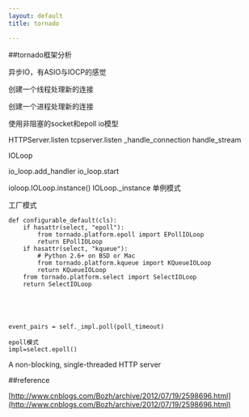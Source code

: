 ```yaml
---
layout: default
title: tornado

---
```


##tornado框架分析

异步IO，有ASIO与IOCP的感觉


创建一个线程处理新的连接

创建一个进程处理新的连接

使用非阻塞的socket和epoll io模型

HTTPServer.listen tcpserver.listen _handle_connection handle_stream


IOLoop

io_loop.add_handler io_loop.start

ioloop.IOLoop.instance() IOLoop._instance 单例模式

工厂模式

    def configurable_default(cls):
        if hasattr(select, "epoll"):
            from tornado.platform.epoll import EPollIOLoop
            return EPollIOLoop
        if hasattr(select, "kqueue"):
            # Python 2.6+ on BSD or Mac
            from tornado.platform.kqueue import KQueueIOLoop
            return KQueueIOLoop
        from tornado.platform.select import SelectIOLoop
        return SelectIOLoop





	event_pairs = self._impl.poll(poll_timeout)

	epoll模式
	impl=select.epoll()

A non-blocking, single-threaded HTTP server



##reference

[http://www.cnblogs.com/Bozh/archive/2012/07/19/2598696.html](http://www.cnblogs.com/Bozh/archive/2012/07/19/2598696.html)